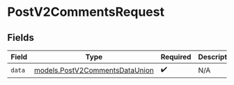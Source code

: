 # PostV2CommentsRequest


## Fields

| Field                                                                  | Type                                                                   | Required                                                               | Description                                                            |
| ---------------------------------------------------------------------- | ---------------------------------------------------------------------- | ---------------------------------------------------------------------- | ---------------------------------------------------------------------- |
| `data`                                                                 | [models.PostV2CommentsDataUnion](../models/postv2commentsdataunion.md) | :heavy_check_mark:                                                     | N/A                                                                    |